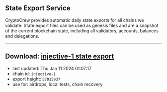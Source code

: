 ## State Export Service
CryptoCrew provides automatic daily state exports for all chains we validate. State export files can be used as genesis files and are a snapshot of the current blockchain state, including all validators, accounts, balances and delegations.

---
**Download: [injective-1 state export](https://dl.ccvalidators.com/SERVICE/injective/injective-1_export_57015937.json)**
---

- last updated: Thu Jan 11 2024 01:07:17
- chain id: `injective-1`
- export height: `57015937`
- use for: airdrops, local tests, chain recovery
